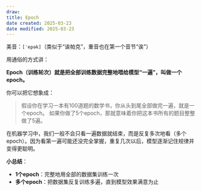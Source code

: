 ```yaml
---
draw:
title: Epoch
date created: 2025-03-23
date modified: 2025-03-23
---
```


美音：`[ˈepək]`（类似于“诶帕克”，重音也在第一个音节“诶”）

用通俗的方式讲：

**Epoch（训练轮次）就是把全部训练数据完整地喂给模型“一遍”，叫做一个epoch。**

你可以把它想象成：

> 假设你在学习一本有100道题的数学书，你从头到尾全部做完一遍，就是一个epoch。
> 如果你做了5个epoch，那就意味着你把这本书所有的题目整整做了5遍。

在机器学习中，我们一般不会只看一遍数据就结束，而是反复多次地看（多个epoch）。因为看第一遍可能还没完全掌握，重复几次以后，模型逐渐记住规律并变得更聪明。

**小总结**：

- **1个epoch**：完整地用全部的数据集训练一次
- **多个epoch**：把数据集反复训练多遍，直到模型效果满意为止
